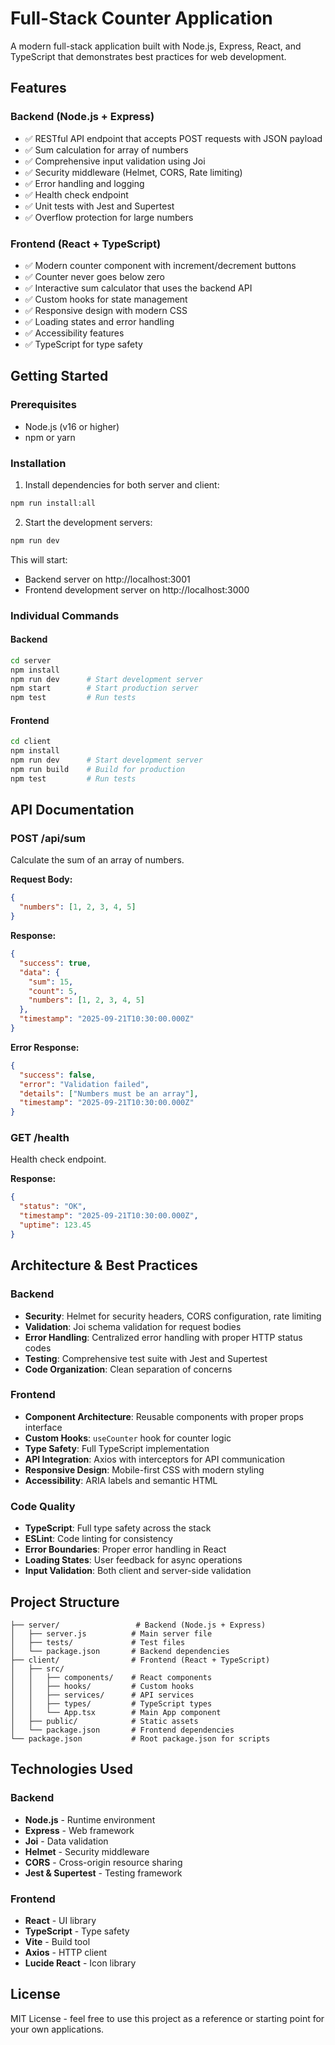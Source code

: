 # Full-Stack Counter Application

A modern full-stack application built with Node.js, Express, React, and TypeScript that demonstrates best practices for web development.

## Features

### Backend (Node.js + Express)

- ✅ RESTful API endpoint that accepts POST requests with JSON payload
- ✅ Sum calculation for array of numbers
- ✅ Comprehensive input validation using Joi
- ✅ Security middleware (Helmet, CORS, Rate limiting)
- ✅ Error handling and logging
- ✅ Health check endpoint
- ✅ Unit tests with Jest and Supertest
- ✅ Overflow protection for large numbers

### Frontend (React + TypeScript)

- ✅ Modern counter component with increment/decrement buttons
- ✅ Counter never goes below zero
- ✅ Interactive sum calculator that uses the backend API
- ✅ Custom hooks for state management
- ✅ Responsive design with modern CSS
- ✅ Loading states and error handling
- ✅ Accessibility features
- ✅ TypeScript for type safety

## Getting Started

### Prerequisites

- Node.js (v16 or higher)
- npm or yarn

### Installation

1. Install dependencies for both server and client:

```bash
npm run install:all
```

2. Start the development servers:

```bash
npm run dev
```

This will start:

- Backend server on http://localhost:3001
- Frontend development server on http://localhost:3000

### Individual Commands

#### Backend

```bash
cd server
npm install
npm run dev      # Start development server
npm start        # Start production server
npm test         # Run tests
```

#### Frontend

```bash
cd client
npm install
npm run dev      # Start development server
npm run build    # Build for production
npm test         # Run tests
```

## API Documentation

### POST /api/sum

Calculate the sum of an array of numbers.

**Request Body:**

```json
{
  "numbers": [1, 2, 3, 4, 5]
}
```

**Response:**

```json
{
  "success": true,
  "data": {
    "sum": 15,
    "count": 5,
    "numbers": [1, 2, 3, 4, 5]
  },
  "timestamp": "2025-09-21T10:30:00.000Z"
}
```

**Error Response:**

```json
{
  "success": false,
  "error": "Validation failed",
  "details": ["Numbers must be an array"],
  "timestamp": "2025-09-21T10:30:00.000Z"
}
```

### GET /health

Health check endpoint.

**Response:**

```json
{
  "status": "OK",
  "timestamp": "2025-09-21T10:30:00.000Z",
  "uptime": 123.45
}
```

## Architecture & Best Practices

### Backend

- **Security**: Helmet for security headers, CORS configuration, rate limiting
- **Validation**: Joi schema validation for request bodies
- **Error Handling**: Centralized error handling with proper HTTP status codes
- **Testing**: Comprehensive test suite with Jest and Supertest
- **Code Organization**: Clean separation of concerns

### Frontend

- **Component Architecture**: Reusable components with proper props interface
- **Custom Hooks**: `useCounter` hook for counter logic
- **Type Safety**: Full TypeScript implementation
- **API Integration**: Axios with interceptors for API communication
- **Responsive Design**: Mobile-first CSS with modern styling
- **Accessibility**: ARIA labels and semantic HTML

### Code Quality

- **TypeScript**: Full type safety across the stack
- **ESLint**: Code linting for consistency
- **Error Boundaries**: Proper error handling in React
- **Loading States**: User feedback for async operations
- **Input Validation**: Both client and server-side validation

## Project Structure

```
├── server/                 # Backend (Node.js + Express)
│   ├── server.js          # Main server file
│   ├── tests/             # Test files
│   └── package.json       # Backend dependencies
├── client/                # Frontend (React + TypeScript)
│   ├── src/
│   │   ├── components/    # React components
│   │   ├── hooks/         # Custom hooks
│   │   ├── services/      # API services
│   │   ├── types/         # TypeScript types
│   │   └── App.tsx        # Main App component
│   ├── public/            # Static assets
│   └── package.json       # Frontend dependencies
└── package.json           # Root package.json for scripts
```

## Technologies Used

### Backend

- **Node.js** - Runtime environment
- **Express** - Web framework
- **Joi** - Data validation
- **Helmet** - Security middleware
- **CORS** - Cross-origin resource sharing
- **Jest & Supertest** - Testing framework

### Frontend

- **React** - UI library
- **TypeScript** - Type safety
- **Vite** - Build tool
- **Axios** - HTTP client
- **Lucide React** - Icon library

## License

MIT License - feel free to use this project as a reference or starting point for your own applications.
